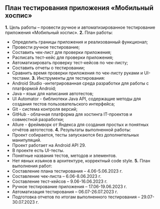 ## План тестирования приложения «Мобильный хоспис»

**1.** Цель работы – провести ручное и автоматизированное тестирование приложения «Мобильный хоспис». 
**2.** План работы:
* Определить границы приложения и реализованный функционал;
* Провести ручное тестирование;
* Составить чек-лист для проверки приложения;
* Расписать тест-кейс для проверки приложения;
* Автоматизировать проверку тест-кейсов по чек-листу;
* Составить отчеты о тестировании;
* Сравнить время проверки приложения по чек-листу руками и UI-тестами.
**3.** Инструменты для тестирования:
* Android Studio -интегрированная среда разработки для работы с платформой Android;
* Java – язык для написания автотестов;
* UI Automator - библиотеки Java API, содержащие методы для создания тестов пользовательского интерфейса;
* Git - система контроля версий;
* GitHub - облачная платформа для хостинга IT-проектов и совместной разработки;
* Allure - фреймворк от Яндекса для создания простых и понятных отчётов автотестов.
**4.** Результаты выполненной работы:
* Проект собирается, тесты запускаются без дополнительных манипуляций.
* Проект работает на Android API 29.
* В проекте есть UI-тесты.
* Понятные названия тестов, методов и элементов.
* Нет явных изъянов в архитектуре, корректный code style.
**5.** План выполнения работ:
* Составление плана тестирования – 4.06-5.06.2023 г.
* Составление чек-листа – 6.06-8.06.2023 г.
* Составление тест-кейсов – 9.06-16.06.2023 г.
* Ручное тестирование приложения – 17.06-19.06.2023 г.
* Автоматизация тестирования – 06.07-26.07.2023 г.
* Подготовка отчетов по итогам выполненного тестирования – 29.07-30.07.2023 г.

